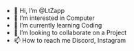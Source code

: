 - 👋 Hi, I’m @LtZapp
- 👀 I’m interested in Computer
- 🌱 I’m currently learning Coding
- 💞️ I’m looking to collaborate on a Project
- 📫 How to reach me Discord, Instagram

<!---
LtZapp/LtZapp is a ✨ special ✨ repository because its `README.md` (this file) appears on your GitHub profile.
You can click the Preview link to take a look at your changes.
--->
